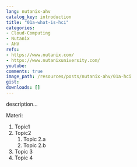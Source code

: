```yaml
---
lang: nutanix-ahv
catalog_key: introduction
title: "01a-what-is-hci"
categories:
- Cloud-Computing
- Nutanix
- AHV
refs: 
- https://www.nutanix.com/
- https://www.nutanixuniversity.com/
youtube: 
comments: true
image_path: /resources/posts/nutanix-ahv/01a-hci
gist: 
downloads: []
---
```



description...

<!--more-->

Materi: 

1. Topic1
2. Topic2
    1. Topic 2.a
    2. Topic 2.b
3. Topic 3
4. Topic 4
